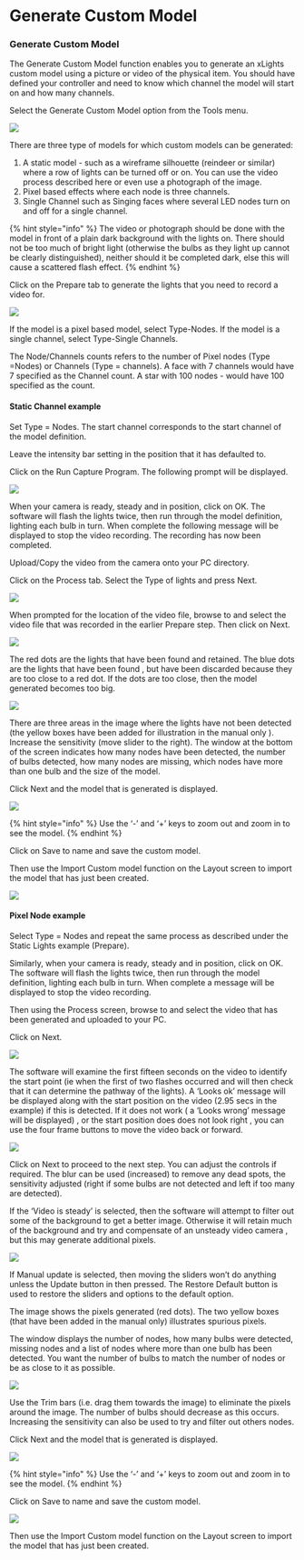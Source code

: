 # Generate Custom Model

### Generate Custom Model

The Generate Custom Model function enables you to generate an xLights custom model using a picture or video of the physical item. You should have defined your controller and need to know which channel the model will start on and how many channels.

Select the Generate Custom Model option from the Tools menu.

![](../../../.gitbook/assets/base642e3fad4b896231e8.png)

There are three type of models for which custom models can be generated:

1. A static model - such as a wireframe silhouette (reindeer or similar) where a row of lights can be turned off or on. You can use the video process described here or even use a photograph of the image.
2. Pixel based effects where each node is three channels.
3. Single Channel such as Singing faces where several LED nodes turn on and off for a single channel.

{% hint style="info" %}
The video or photograph should be done with the model in front of a plain dark background with the lights on. There should not be too much of bright light (otherwise the bulbs as they light up cannot be clearly distinguished), neither should it be completed dark, else this will cause a scattered flash effect.
{% endhint %}

Click on the Prepare tab to generate the lights that you need to record a video for.

![](../../../.gitbook/assets/base64e006d259f75d8363.png)

If the model is a pixel based model, select Type-Nodes. If the model is a single channel, select Type-Single Channels.

The Node/Channels counts refers to the number of Pixel nodes (Type =Nodes) or Channels (Type = channels). A face with 7 channels would have 7 specified as the Channel count.  A star with 100 nodes - would have 100 specified as the count.

#### Static Channel example

Set Type = Nodes.  The start channel corresponds to  the start channel of the model definition.

Leave the intensity bar setting in the position that it has defaulted to.

Click on the Run Capture Program.  The following prompt will be displayed.

![](../../../.gitbook/assets/base64bf6e2558dbd55f9d.png)

When your camera is ready, steady and in position, click on OK. The software will flash the lights twice, then run through the model definition, lighting each bulb in turn. When complete the following message will be displayed to stop the video recording. The recording has now been completed.

Upload/Copy the video from the camera onto your PC directory.

Click on the Process tab. Select the Type of  lights and press Next.

![](../../../.gitbook/assets/base64b40360bacc399105.png)

When prompted for the location of the video file, browse to and select the video file that was recorded in the earlier Prepare step. Then click on Next.

![](../../../.gitbook/assets/base647fb09f7d4ab9fc20.png)

The red dots are the lights that have been found and retained. The blue dots are the lights that have been found , but have been discarded because they are too close to a red dot. If the dots are too close, then the model generated becomes too big.

![](../../../.gitbook/assets/base6458fd2de17e18d2b9.png)

There are three areas in the image where the lights have not been detected (the yellow boxes have been added for illustration in  the manual only ). Increase the sensitivity (move slider to the right). The window at the bottom of the screen indicates how many nodes have been detected, the number of bulbs detected, how many nodes are missing, which nodes have more than one bulb and the size of the model.

Click Next and the model that is generated is displayed.

![](../../../.gitbook/assets/base64b48bab59585b73a2.png)

{% hint style="info" %}
Use the ‘-’ and ‘+’ keys to zoom out and zoom in to see the model.
{% endhint %}

Click on Save to name and save the custom model.

Then use the Import Custom model  function on the Layout screen to import the model that has just been created.

![](../../../.gitbook/assets/2022-08-02\_20h37\_14.png)

#### Pixel Node example

Select Type = Nodes and repeat the same process as described under the Static Lights example (Prepare).

Similarly, when your camera is ready, steady and in position, click on OK. The software will flash the lights twice, then run through the model definition, lighting each bulb in turn. When complete a message will be displayed to stop the video recording.

Then using the Process screen, browse to and select the video that has been generated and uploaded to your PC.

Click on Next.

![](../../../.gitbook/assets/base64c3ea45e8b00268e1.png)

The software will examine the first fifteen seconds on the video to identify the start point (ie when the first of two flashes occurred and will then check that it can determine the pathway of the lights). A ‘Looks ok’ message will be displayed along with the start position on the video (2.95 secs in the example) if this is detected. If it does not work ( a ‘Looks wrong’ message will be displayed) , or the start position does does not look right , you can use the four frame buttons to move the video back or forward.

![](../../../.gitbook/assets/base6416b78a77927b14d3.png)

Click on Next to proceed to the next step. You can adjust the controls if required. The blur can be used (increased) to remove any dead spots, the sensitivity adjusted (right if some bulbs are not detected and left if too many are detected).

If the ‘Video is steady’ is selected, then the software will attempt to filter out some of the background to get a better image. Otherwise it will retain much of the background and try and compensate of an unsteady video camera , but this may generate additional pixels.



![](../../../.gitbook/assets/base649b9860a99a700941.png)

If Manual update is selected, then moving the sliders won’t do anything unless the Update button in then pressed.  The Restore Default button is used to restore the sliders and options to the default option.

The image shows the pixels generated (red dots). The  two yellow boxes (that have been added in the manual only) illustrates spurious pixels. &#x20;

The window displays the number of nodes, how many bulbs were detected, missing nodes and a list of nodes where more than one bulb has been detected. You want the number of bulbs to match the number of nodes or be as close to it as possible.

![](../../../.gitbook/assets/base6486b4b39b0fdce3db.png)

Use the Trim bars (i.e. drag them towards the image) to eliminate the pixels around the image. The number of bulbs should decrease as this occurs. Increasing the sensitivity  can also be used to try and filter out others nodes.

Click Next and the model that is generated is displayed.

![](../../../.gitbook/assets/base64d8c3600fd9c0550c.png)

{% hint style="info" %}
Use the ‘-’ and ‘+’ keys to zoom out and zoom in to see the model.
{% endhint %}

Click on Save to name and save the custom model.

![](../../../.gitbook/assets/base647484edfa2951d415.png)

Then use the Import Custom model  function on the Layout screen to import the model that has just been created.
